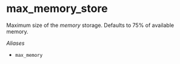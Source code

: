 # max_memory_store

Maximum size of the *memory* storage.
Defaults to 75% of available memory.

*Aliases*
- `max_memory`


